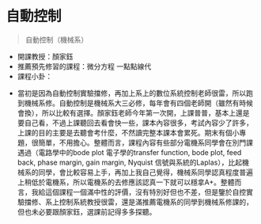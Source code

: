 # 自動控制

> 自動控制（機械系）

* 開課教授：顏家鈺
* 推薦預先修習的課程：微分方程 一點點線代
* 課程小卦：
 - 當初是因為自動控制實驗擋修，再加上系上的數位系統控制老師很雷，所以跑到機械系修。自動控制是機械系大三必修，每年會有四個老師開（雖然有時候會換），所以比較有選擇。顏家鈺老師今年第一次開，上課普普，基本上還是要自己看，不過上課聽回去看會快一些，課本內容很多，考試內容少了許多，上課的目的主要是去聽會考什麼，不然讀完整本課本會累死。期末有個小專題，很簡單，不用擔心。整體而言，課程內容有些部分電機系同學會在別門課遇過（電路學中的bode plot 電子學的transfer function, bode plot, feed back, phase margin, gain margin, Nyquist 信號與系統的Laplas），比起機械系的同學，會比較容易上手，再加上我自己覺得，機械系同學認真程度普遍上稍低於電機系，所以電機系的去修應該認真一下就可以穩拿A+。整體而言，我給這個課程一個滿中性的評價，沒有特別好但也不差，但是鑒於自控實驗擋修、系上控制系統教授很雷，還是滿推薦電機系的同學到機械系修課的，但也未必要跟顏家鈺，選課前記得多多探聽。
